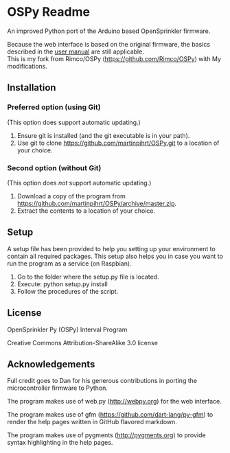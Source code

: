 OSPy Readme
====

An improved Python port of the Arduino based OpenSprinkler firmware.

Because the web interface is based on the original firmware,
the basics described in the [user manual](http://rayshobby.net/opensprinkler/svc-use/svc-web) are still applicable.  
This is my fork from Rimco/OSPy (https://github.com/Rimco/OSPy) with My modifications.

## Installation

### Preferred option (using Git)
(This option does support automatic updating.)

1. Ensure git is installed (and the git executable is in your path).
2. Use git to clone https://github.com/martinpihrt/OSPy.git to a location of your choice.

### Second option (without Git)
(This option does *not* support automatic updating.)

1. Download a copy of the program from https://github.com/martinpihrt/OSPy/archive/master.zip.
2. Extract the contents to a location of your choice.

## Setup
A setup file has been provided to help you setting up your environment to contain all required packages.
This setup also helps you in case you want to run the program as a service (on Raspbian).

1. Go to the folder where the setup.py file is located.
2. Execute: python setup.py install
3. Follow the procedures of the script.

## License
OpenSprinkler Py (OSPy) Interval Program

Creative Commons Attribution-ShareAlike 3.0 license

## Acknowledgements
Full credit goes to Dan for his generous contributions in porting the microcontroller firmware to Python.

The program makes use of web.py (http://webpy.org) for the web interface.

The program makes use of gfm (https://github.com/dart-lang/py-gfm) to render the help pages written in GitHub flavored markdown.

The program makes use of pygments (http://pygments.org) to provide syntax highlighting in the help pages.

